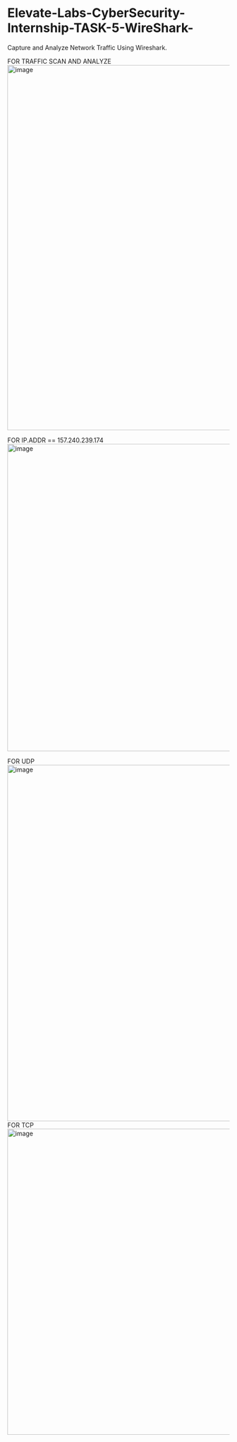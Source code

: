 # Elevate-Labs-CyberSecurity-Internship-TASK-5-WireShark-
Capture and Analyze Network Traffic Using Wireshark.

FOR TRAFFIC SCAN AND ANALYZE 
<img width="1701" height="827" alt="image" src="https://github.com/user-attachments/assets/f81a4e81-fd61-466a-a46d-a08cb0d5175a" />


FOR IP.ADDR == 157.240.239.174
<img width="1687" height="696" alt="image" src="https://github.com/user-attachments/assets/c1b9f34a-51d8-4bca-9b73-cdb414693c23" />

FOR UDP
<img width="1608" height="807" alt="image" src="https://github.com/user-attachments/assets/5814649d-8c77-415d-9b3f-547546913674" />
FOR TCP
<img width="1640" height="693" alt="image" src="https://github.com/user-attachments/assets/10508793-53c4-4c4d-adbf-d805809f6019" />

